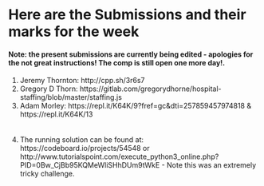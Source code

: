 # Here are the Submissions and their marks for the week

<h4> Note: the present submissions are currently being edited - apologies for the not great instructions! The comp is still open one more day!. </h4>

<ol>
<li>Jeremy Thornton: http://cpp.sh/3r6s7 </li>
<li>Gregory D Thorn: https://gitlab.com/gregorydhorne/hospital-staffing/blob/master/staffing.js</li>
<li>Adam Morley: https://repl.it/K64K/9?fref=gc&dti=257859457974818 & https://repl.it/K64K/13</li>
  <br></br>
<li> The running solution can be found at: https://codeboard.io/projects/54548 or http://www.tutorialspoint.com/execute_python3_online.php?PID=0Bw_CjBb95KQMeWliSHhDUm9tWkE - Note this was an extremely tricky challenge.
</ol>
